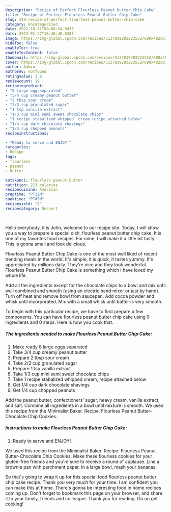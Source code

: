 ```yaml
---
description: "Recipe of Perfect Flourless Peanut Butter Chip Cake"
title: "Recipe of Perfect Flourless Peanut Butter Chip Cake"
slug: 340-recipe-of-perfect-flourless-peanut-butter-chip-cake
category: Uncategorized
date: 2022-10-31T00:08:54.943Z
date: 2023-01-27T18:48:40.638Z
image: https://img-global.cpcdn.com/recipes/5137019203223552/680x482cq70/flourless-peanut-butter-chip-cake-recipe-main-photo.jpg
hideToc: false
enableToc: true
enableTocContent: false
thumbnail: https://img-global.cpcdn.com/recipes/5137019203223552/680x482cq70/flourless-peanut-butter-chip-cake-recipe-main-photo.jpg
cover: https://img-global.cpcdn.com/recipes/5137019203223552/680x482cq70/flourless-peanut-butter-chip-cake-recipe-main-photo.jpg
author: Admin
authorAv: notfound
ratingvalue: 3.8
reviewcount: 19
recipeingredient:
- "8 large eggsseparated"
- "3/4 cup creamy peanut butter"
- "2 tbsp sour cream"
- "2/3 cup granulated sugar"
- "1 tsp vanilla extract"
- "1/3 cup mini semi sweet chocolate chips"
- "1 recipe stabalized whipped  cream recipe attached below"
- "1/4 cup dark chocolate shavings"
- "1/4 cup chopped peanuts"
recipeinstructions:

- "Ready to serve and ENJOY!"
categories:
- Recipe
tags:
- flourless
- peanut
- butter

katakunci: flourless peanut butter 
nutrition: 213 calories
recipecuisine: American
preptime: "PT12M"
cooktime: "PT45M"
recipeyield: "2"
recipecategory: Dessert

---
```



Hello everybody, it is John, welcome to our recipe site. Today, I will show you a way to prepare a special dish, flourless peanut butter chip cake. It is one of my favorites food recipes. For mine, I will make it a little bit tasty. This is gonna smell and look delicious.

Flourless Peanut Butter Chip Cake is one of the most well liked of recent trending meals in the world. It's simple, it is quick, it tastes yummy. It's appreciated by millions daily. They're nice and they look wonderful. Flourless Peanut Butter Chip Cake is something which I have loved my whole life.

Add all the ingredients except for the chocolate chips to a bowl and mix until well combined and smooth (using an electric hand mixer or just by hand). Turn off heat and remove bowl from saucepan. Add cocoa powder and whisk until incorporated. Mix with a small whisk until batter is very smooth.


To begin with this particular recipe, we have to first prepare a few components. You can have flourless peanut butter chip cake using 9 ingredients and 0 steps. Here is how you cook that.

<!--inarticleads1-->

##### The ingredients needed to make Flourless Peanut Butter Chip Cake:

1. Make ready 8 large eggs.separated
1. Take 3/4 cup creamy peanut butter
1. Prepare 2 tbsp sour cream
1. Take 2/3 cup granulated sugar
1. Prepare 1 tsp vanilla extract
1. Take 1/3 cup mini semi sweet chocolate chips
1. Take 1 recipe stabalized whipped  cream, recipe attached below
1. Get 1/4 cup dark chocolate shavings
1. Get 1/4 cup chopped peanuts


Add the peanut butter, confectioners&#39; sugar, heavy cream, vanilla extract, and salt. Combine all ingredients in a bowl until mixture is smooth. We used this recipe from the Minimalist Baker. Recipe: Flourless Peanut Butter-Chocolate Chip Cookies. 

<!--inarticleads2-->

##### Instructions to make Flourless Peanut Butter Chip Cake:


1. Ready to serve and ENJOY!

We used this recipe from the Minimalist Baker. Recipe: Flourless Peanut Butter-Chocolate Chip Cookies. Make these flourless cookies for your gluten-free friends and you&#39;re sure to receive a round of applause. Line a brownie pan with parchment paper. In a large bowl, mash your bananas. 

So that's going to wrap it up for this special food flourless peanut butter chip cake recipe. Thank you very much for your time. I am confident you can make this at home. There's gonna be interesting food in home recipes coming up. Don't forget to bookmark this page on your browser, and share it to your family, friends and colleague. Thank you for reading. Go on get cooking!
